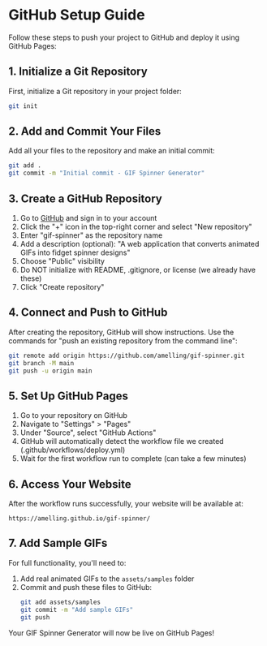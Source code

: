 # GitHub Setup Guide

Follow these steps to push your project to GitHub and deploy it using GitHub Pages:

## 1. Initialize a Git Repository

First, initialize a Git repository in your project folder:

```bash
git init
```

## 2. Add and Commit Your Files

Add all your files to the repository and make an initial commit:

```bash
git add .
git commit -m "Initial commit - GIF Spinner Generator"
```

## 3. Create a GitHub Repository

1. Go to [GitHub](https://github.com/) and sign in to your account
2. Click the "+" icon in the top-right corner and select "New repository"
3. Enter "gif-spinner" as the repository name
4. Add a description (optional): "A web application that converts animated GIFs into fidget spinner designs"
5. Choose "Public" visibility
6. Do NOT initialize with README, .gitignore, or license (we already have these)
7. Click "Create repository"

## 4. Connect and Push to GitHub

After creating the repository, GitHub will show instructions. Use the commands for "push an existing repository from the command line":

```bash
git remote add origin https://github.com/amelling/gif-spinner.git
git branch -M main
git push -u origin main
```

## 5. Set Up GitHub Pages

1. Go to your repository on GitHub
2. Navigate to "Settings" > "Pages"
3. Under "Source", select "GitHub Actions"
4. GitHub will automatically detect the workflow file we created (.github/workflows/deploy.yml)
5. Wait for the first workflow run to complete (can take a few minutes)

## 6. Access Your Website

After the workflow runs successfully, your website will be available at:

```
https://amelling.github.io/gif-spinner/
```

## 7. Add Sample GIFs

For full functionality, you'll need to:

1. Add real animated GIFs to the `assets/samples` folder
2. Commit and push these files to GitHub:
   ```bash
   git add assets/samples
   git commit -m "Add sample GIFs"
   git push
   ```

Your GIF Spinner Generator will now be live on GitHub Pages!
